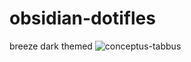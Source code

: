 # obsidian-dotifles
breeze dark themed
![conceptus-tabbus](https://user-images.githubusercontent.com/107355946/196070718-66cf812b-2b86-45b1-8964-6b5934bc5ed3.png)
